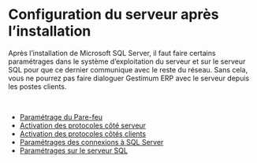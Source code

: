 # Configuration du serveur après l’installation

Après l’installation de Microsoft SQL Server, 
 il faut faire certains paramétrages dans le système d’exploitation du 
 serveur et sur le serveur SQL pour que ce dernier communique avec le reste 
 du réseau. Sans cela, vous ne pourrez pas faire dialoguer Gestimum ERP avec le serveur 
 depuis les postes clients.


 


* [Paramétrage du Pare-feu](1/ParametragePareFeu.md)
* [Activation des protocoles côté serveur](2/ActivationProtocolesReseauxCoteServeur.md)
* [Activation des protocoles côtés clients](3/ActivationProtocolesReseauxCoteClient.md)
* [Paramétrages des connexions à SQL Server](4/ParametrageConnexionsSQLServer.md)
* [Paramétrages sur le serveur SQL](5/ParametrageServeurSQLServer.md)


